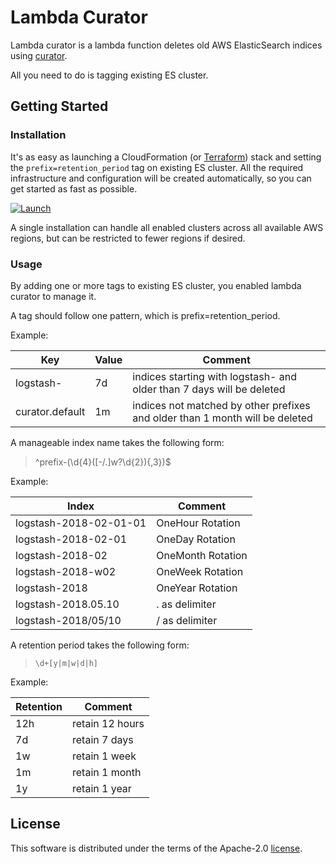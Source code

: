# Lambda Curator
Lambda curator is a lambda function deletes old AWS ElasticSearch indices using [curator][curator].

All you need to do is tagging existing ES cluster.

## Getting Started

### Installation
It's as easy as launching a CloudFormation (or
[Terraform][Terraform])
stack and setting the `prefix=retention_period` tag on existing ES cluster.
All the required infrastructure and configuration will be created automatically,
so you can get started as fast as possible.

[![Launch](https://s3.amazonaws.com/cloudformation-examples/cloudformation-launch-stack.png)](https://console.aws.amazon.com/cloudformation/home?region=us-east-1#/stacks/new?stackName=LambdaCurator&templateURL=https://s3.amazonaws.com/harmy.github.com/lambda-curator/template.yaml)

A single installation can handle all enabled clusters across all available AWS regions, but can be restricted to fewer regions if desired.

### Usage
By adding one or more tags to existing ES cluster, you enabled lambda curator to manage it.

A tag should follow one pattern, which is prefix=retention_period.

Example:

| Key | Value | Comment |
|-----|-------|---------|
| logstash- | 7d | indices starting with logstash- and older than 7 days will be deleted |
| curator.default | 1m | indices not matched by other prefixes and older than 1 month will be deleted |

A manageable index name takes the following form:

> ^prefix-(\d{4}([-/.]w?\d{2}){,3})$

Example:

| Index | Comment |
|-----|-------|
| logstash-2018-02-01-01 | OneHour Rotation |
| logstash-2018-02-01 | OneDay Rotation |
| logstash-2018-02 | OneMonth Rotation |
| logstash-2018-w02 | OneWeek Rotation |
| logstash-2018 | OneYear Rotation |
| logstash-2018.05.10 | . as delimiter |
| logstash-2018/05/10 | / as delimiter |

A retention period takes the following form:

> `\d+[y|m|w|d|h]`

Example:

| Retention | Comment |
|-----|-------|
| 12h | retain 12 hours |
| 7d | retain 7 days |
| 1w | retain 1 week |
| 1m | retain 1 month |
| 1y | retain 1 year |

## License
This software is distributed under the terms of the Apache-2.0 [license][license].

[curator]: https://github.com/elastic/curator
[license]: https://github.com/harmy/lambda-curator/blob/master/LICENSE
[Terraform]: https://github.com/harmy/lambda-curator/tree/master/terraform
